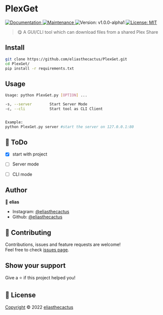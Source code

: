 
<h1 align="left">PlexGet</h1>
<p>
  <a href="https://github.com/eliasthecactus/PlexGet#readme" target="_blank">
    <img alt="Documentation" src="https://img.shields.io/badge/documentation-yes-brightgreen.svg" />
  </a>
  <a href="https://github.com/eliasthecactus/PlexGet/graphs/commit-activity" target="_blank">
    <img alt="Maintenance" src="https://img.shields.io/badge/Maintained%3F-yes-green.svg" />
  </a>
  <img alt="Version: v1.0.0-alpha1" src="https://img.shields.io/badge/version-v1.0.0--alpha1-blue" />
  <a href="https://github.com/eliasthecactus/PlexGet/blob/main/LICENSE" target="_blank">
    <img alt="License: MIT" src="https://img.shields.io/github/license/eliasthecactus/PlexGet" />
  </a>
</p>

> 😋 A GUI/CLI tool which can download files from a shared Plex Share

## Install
```sh
git clone https://github.com/eliasthecactus/PlexGet.git
cd PlexGet/
pip install -r requirements.txt
```

## Usage
```sh
Usage: python PlexGet.py [OPTION] ...

-s, --server        Start Server Mode
-c, --cli           Start tool as CLI Client


Example:
python PlexGet.py server #start the server on 127.0.0.1:80

```


## 📃 ToDo
- [x] start with project
- [ ] Server mode
- [ ] CLI mode


## Author
👤 **elias**
* Instagram: [@eliasthecactus](https://instagram.com/eliasthecactus)
* Github: [@eliasthecactus](https://github.com/eliasthecactus)


## 🤝 Contributing
Contributions, issues and feature requests are welcome!<br />Feel free to check [issues page](https://github.com/eliasthecactus/PlexGet/issues).


## Show your support
Give a ⭐️ if this project helped you!


## 📝 License
[Copyright](https://github.com/eliasthecactus/PlexGet/blob/main/LICENSE) © 2022 [eliasthecactus](https://github.com/eliasthecactus)